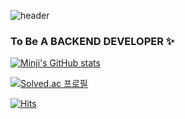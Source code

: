![header](https://capsule-render.vercel.app/api?type=waving&color=23527D&height=200&section=header&text=WECOME%20!-nl-&fontColor=FFFFFF&fontsize=130&animation=twinkling&desc=This%20Is%20MINJI's%20Github%20Page&descAlign=80)
### To Be A BACKEND DEVELOPER ✨
<!--
**mandoo15/mandoo15** is a ✨ _special_ ✨ repository because its `README.md` (this file) appears on your GitHub profile.

Here are some ideas to get you started:

- 🔭 I’m currently working on ...
- 🌱 I’m currently learning ...
- 👯 I’m looking to collaborate on ...
- 🤔 I’m looking for help with ...
- 💬 Ask me about ...
- 📫 How to reach me: ...
- 😄 Pronouns: ...
- ⚡ Fun fact: ...
-->

[![Minji's GitHub stats](https://github-readme-stats.vercel.app/api?username=mandoo15)](https://github.com/anuraghazra/github-readme-stats)

[![Solved.ac
프로필](http://mazassumnida.wtf/api/generate_badge?boj=mandoo15)](https://solved.ac/mandoo15)







[![Hits](https://hits.seeyoufarm.com/api/count/incr/badge.svg?url=https%3A%2F%2Fgithub.com%2Fgjbae1212%2Fhit-counter&count_bg=%23527DCE&title_bg=%23C3DDFF&icon=github.svg&icon_color=%23FFFFFF&title=hits&edge_flat=false)](https://hits.seeyoufarm.com)
